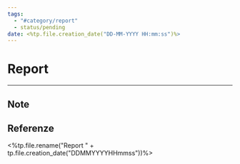 ```yaml
---
tags:
  - "#category/report"
  - status/pending
date: <%tp.file.creation_date("DD-MM-YYYY HH:mm:ss")%>
---
```

# Report
---
## Note

## Referenze
<%tp.file.rename("Report " + tp.file.creation_date("DDMMYYYYHHmmss"))%>